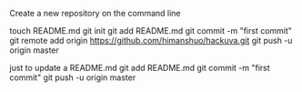 Create a new repository on the command line

touch README.md
git init
git add README.md
git commit -m "first commit"
git remote add origin https://github.com/himanshuo/hackuva.git
git push -u origin master


just to update a README.md
git add README.md
git commit -m "first commit"
git push -u origin master





